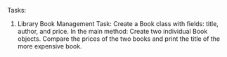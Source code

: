 Tasks: 
1. Library Book Management
Task:
 Create a Book class with fields: title, author, and price.
 In the main method:
Create two individual Book objects.
Compare the prices of the two books and print the title of the more expensive book.